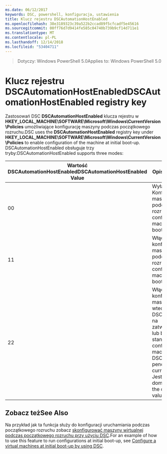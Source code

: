 ```yaml
---
ms.date: 06/12/2017
keywords: DSC, powershell, konfiguracja, ustawienia
title: Klucz rejestru DSCAutomationHostEnabled
ms.openlocfilehash: 38e3189323c39a522b2ccad89f5cfcadf5e45616
ms.sourcegitcommit: 00ff76d7d9414fe585c04740b739b9cf14d711e1
ms.translationtype: MT
ms.contentlocale: pl-PL
ms.lasthandoff: 12/14/2018
ms.locfileid: "53404711"
---
```

><span data-ttu-id="069c8-103">Dotyczy: Windows PowerShell 5.0</span><span class="sxs-lookup"><span data-stu-id="069c8-103">Applies to: Windows PowerShell 5.0</span></span>

# <a name="dscautomationhostenabled-registry-key"></a><span data-ttu-id="069c8-104">Klucz rejestru DSCAutomationHostEnabled</span><span class="sxs-lookup"><span data-stu-id="069c8-104">DSCAutomationHostEnabled registry key</span></span>

<span data-ttu-id="069c8-105">Zastosowań DSC **DSCAutomationHostEnabled** klucza rejestru w **HKEY_LOCAL_MACHINE\SOFTWARE\Microsoft\Windows\CurrentVersion\Policies** umożliwiające konfigurację maszyny podczas początkowego rozruchu.</span><span class="sxs-lookup"><span data-stu-id="069c8-105">DSC uses the **DSCAutomationHostEnabled** registry key under **HKEY_LOCAL_MACHINE\SOFTWARE\Microsoft\Windows\CurrentVersion\Policies** to enable configuration of the machine at initial boot-up.</span></span>
<span data-ttu-id="069c8-106">DSCAutomationHostEnabled obsługuje trzy tryby:</span><span class="sxs-lookup"><span data-stu-id="069c8-106">DSCAutomationHostEnabled supports three modes:</span></span>

|  <span data-ttu-id="069c8-107">Wartość DSCAutomationHostEnabled</span><span class="sxs-lookup"><span data-stu-id="069c8-107">DSCAutomationHostEnabled Value</span></span>  |  <span data-ttu-id="069c8-108">Opis</span><span class="sxs-lookup"><span data-stu-id="069c8-108">Description</span></span>   |
|---|---|
<span data-ttu-id="069c8-109">0</span><span class="sxs-lookup"><span data-stu-id="069c8-109">0</span></span> | <span data-ttu-id="069c8-110">Wyłącz Konfigurowanie maszyny podczas rozruchu.</span><span class="sxs-lookup"><span data-stu-id="069c8-110">Disable configuring the machine at boot-up.</span></span> |
<span data-ttu-id="069c8-111">1</span><span class="sxs-lookup"><span data-stu-id="069c8-111">1</span></span> | <span data-ttu-id="069c8-112">Włączanie, konfigurowanie maszyny podczas rozruchu.</span><span class="sxs-lookup"><span data-stu-id="069c8-112">Enable configuring the machine at boot-up.</span></span> |
<span data-ttu-id="069c8-113">2</span><span class="sxs-lookup"><span data-stu-id="069c8-113">2</span></span> | <span data-ttu-id="069c8-114">Włączanie, konfigurowanie maszyny, tylko wtedy, gdy trwa DSC oczekujące na zatwierdzenie lub bieżącego stanu.</span><span class="sxs-lookup"><span data-stu-id="069c8-114">Enable configuring the machine only if DSC is in pending or current state.</span></span> <span data-ttu-id="069c8-115">Jest to wartość domyślna.</span><span class="sxs-lookup"><span data-stu-id="069c8-115">This is the default value.</span></span> |

## <a name="see-also"></a><span data-ttu-id="069c8-116">Zobacz też</span><span class="sxs-lookup"><span data-stu-id="069c8-116">See Also</span></span>

<span data-ttu-id="069c8-117">Na przykład jak ta funkcja służy do konfiguracji uruchamiania podczas początkowego rozruchu zobacz [skonfigurować maszyny wirtualnej podczas początkowego rozruchu przy użyciu DSC](bootstrapDsc.md).</span><span class="sxs-lookup"><span data-stu-id="069c8-117">For an example of how to use this feature to run configurations at initial boot-up, see [Configure a virtual machines at initial boot-up by using DSC](bootstrapDsc.md).</span></span>